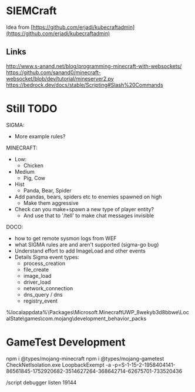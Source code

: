 # SIEMCraft

Idea from [https://github.com/erjadi/kubecraftadmin](https://github.com/erjadi/kubecraftadmin)

## Links
http://www.s-anand.net/blog/programming-minecraft-with-websockets/
https://github.com/sanand0/minecraft-websocket/blob/dev/tutorial/mineserver2.py
https://bedrock.dev/docs/stable/Scripting#Slash%20Commands

# Still TODO
SIGMA:
  - More example rules?

MINECRAFT:
  - Low:
    - Chicken
  - Medium
    - Pig, Cow
  -  Hist
     -  Panda, Bear, Spider
  - Add pandas, bears, spiders etc to enemies spawned on high
    - Make them aggressive
  - Check can you make+spawn a new type of player entity?
    - And use that to '/tell' to make chat messages invisible

DOCO:
  - how to get remote sysmon logs from WEF
  - what SIGMA rules are and aren't supported (sigma-go bug)
  - Understand effort to add ImageLoad and other events
  - Details Sigma event types:
    - process_creation
    - file_create
    - image_load
    - driver_load
    - network_connection
    - dns_query / dns
    - registry_event

%localappdata%\Packages\Microsoft.MinecraftUWP_8wekyb3d8bbwe\LocalState\games\com.mojang\development_behavior_packs


# GameTest Development
npm i @types/mojang-minecraft
npm i @types/mojang-gametest
CheckNetIsolation.exe LoopbackExempt -a -p=S-1-15-2-1958404141-86561845-1752920682-3514627264-368642714-62675701-733520436

/script debugger listen 19144